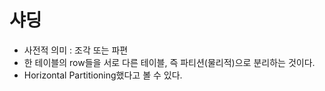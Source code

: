 # 샤딩

- 사전적 의미 : 조각 또는 파편
- 한 테이블의 row들을 서로 다른 테이블, 즉 파티션(물리적)으로 분리하는 것이다.
- Horizontal Partitioning했다고 볼 수 있다.
